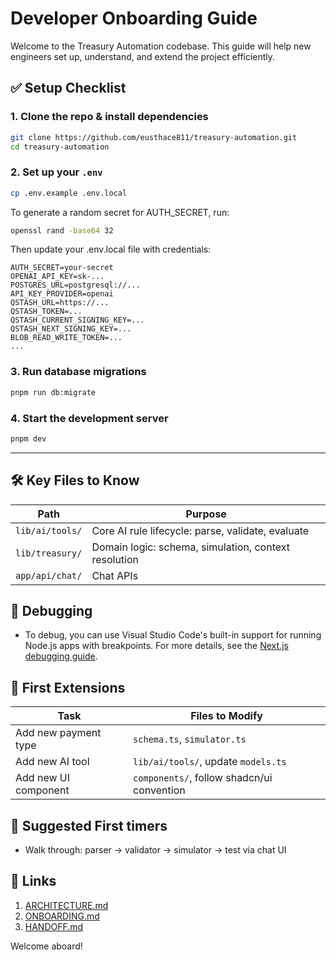 # Developer Onboarding Guide

Welcome to the Treasury Automation codebase. This guide will help new engineers set up, understand, and extend the project efficiently.

## ✅ Setup Checklist

### 1. Clone the repo & install dependencies

```bash
git clone https://github.com/eusthace811/treasury-automation.git
cd treasury-automation
```

### 2. Set up your `.env`

```bash
cp .env.example .env.local
```

To generate a random secret for AUTH_SECRET, run:

```bash
openssl rand -base64 32
```

Then update your .env.local file with credentials:

```
AUTH_SECRET=your-secret
OPENAI_API_KEY=sk-...
POSTGRES_URL=postgresql://...
API_KEY_PROVIDER=openai
QSTASH_URL=https://...
QSTASH_TOKEN=...
QSTASH_CURRENT_SIGNING_KEY=...
QSTASH_NEXT_SIGNING_KEY=...
BLOB_READ_WRITE_TOKEN=...
...
```

### 3. Run database migrations

```bash
pnpm run db:migrate
```

### 4. Start the development server

```bash
pnpm dev
```

---

## 🛠 Key Files to Know

| Path                | Purpose                                              |
| ------------------- | ---------------------------------------------------- |
| `lib/ai/tools/`     | Core AI rule lifecycle: parse, validate, evaluate    |
| `lib/treasury/`     | Domain logic: schema, simulation, context resolution |
| `app/api/chat/`     | Chat APIs                   |

## 🧪 Debugging

* To debug, you can use Visual Studio Code's built-in support for running Node.js apps with breakpoints. For more details, see the [Next.js debugging guide](https://nextjs.org/docs/app/guides/debugging).

## 🔄 First Extensions

| Task                 | Files to Modify                            |
| -------------------- | ------------------------------------------ |
| Add new payment type | `schema.ts`, `simulator.ts`                |
| Add new AI tool      | `lib/ai/tools/`, update `models.ts`        |
| Add new UI component | `components/`, follow shadcn/ui convention |

## 👣 Suggested First timers

* Walk through: parser → validator → simulator → test via chat UI

## 📌 Links

1. [ARCHITECTURE.md](./ARCHITECTURE.md)
2. [ONBOARDING.md](./ONBOARDING.md)
3. [HANDOFF.md](./HANDOFF.md)

Welcome aboard!
